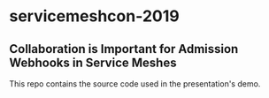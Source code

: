 # servicemeshcon-2019

## Collaboration is Important for Admission Webhooks in Service Meshes

This repo contains the source code used in the presentation's demo.
